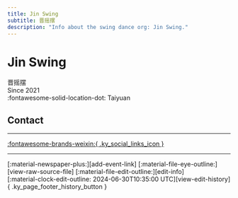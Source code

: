 ```yaml
---
title: Jin Swing
subtitle: 晋摇摆
description: "Info about the swing dance org: Jin Swing."
---
```


# Jin Swing

晋摇摆  
Since 2021  
:fontawesome-solid-location-dot: Taiyuan  


## Contact


---

 [:fontawesome-brands-weixin:{ .ky_social_links_icon }](# "晋摇摆JinSwing")

---

<div class="ky_page_footer" markdown>
<div class="ky_page_footer_trailing" markdown="span">
[:material-newspaper-plus:][add-event-link]
[:material-file-eye-outline:][view-raw-source-file]
[:material-file-edit-outline:][edit-info]
</div>
<div class="ky_page_footer_leading" markdown="span">
[:material-clock-edit-outline: 2024-06-30T10:35:00 UTC][view-edit-history]{ .ky_page_footer_history_button }
</div>
</div>

[add-event-link]: https://github.com/swingdance/events/issues/new?assignees=&labels=add+event&projects=&template=02-add_entity.yml&title=%5Bzh_CN%5D%20Add%20Event%3A%20%3CName%3E&region=zh_CN&province=Shanxi&city=Taiyuan&org_id=jin-swing "Add Event"
[view-raw-source-file]: https://github.com/swingdance/orgs/blob/main/zh_CN/jin-swing.json "View Raw Source File"
[edit-info]: https://github.com/swingdance/orgs/issues/new?assignees=&labels=update+org&projects=&template=03-update_entity.yml&title=%5Bzh_CN%5D%20Update%20Org%3A%20Jin%20Swing&region=zh_CN&id=jin-swing&name=Jin%20Swing "Edit Info"

[view-edit-history]: https://github.com/swingdance/orgs/commits/main/zh_CN/jin-swing.json "View Edit History"
